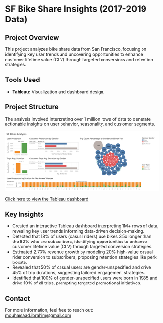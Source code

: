 # SF Bike Share Insights (2017-2019 Data)

## Project Overview
This project analyzes bike share data from San Francisco, focusing on identifying key user trends and uncovering opportunities to enhance customer lifetime value (CLV) through targeted conversions and retention strategies.

## Tools Used
- **Tableau:** Visualization and dashboard design.

## Project Structure
The analysis involved interpreting over 1 million rows of data to generate actionable insights on user behavior, seasonality, and customer segments.

![Dashboard Preview](Sf%20Bike%20Share%20Insights%20(2017-2019%20Data).png)

[Click here to view the Tableau dashboard](https://public.tableau.com/app/profile/mouhamad.ibrahim1084/viz/SfBikeShareInsights2017-2019Data/Dashboard1#1)

## Key Insights
- Created an interactive Tableau dashboard interpreting 1M+ rows of data, revealing key user trends informing data-driven decision-making.
- Detected that 18% of users (casual riders) use bikes 3.5x longer than the 82% who are subscribers, identifying opportunities to enhance customer lifetime value (CLV) through targeted conversion strategies.
- Estimated 2.73% revenue growth by modeling 20% high-value casual rider conversion to subscribers, proposing retention strategies like perk boosts.
- Revealed that 50% of casual users are gender-unspecified and drive 45% of trip durations, suggesting tailored engagement strategies.
- Identified that 100% of gender-unspecified users were born in 1985 and drive 10% of all trips, prompting targeted promotional initiatives.

## Contact
For more information, feel free to reach out: [mouhamaad.ibrahim@gmail.com](mailto:mouhamaad.ibrahim@gmail.com)
